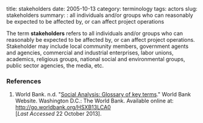 title: stakeholders
date: 2005-10-13
category: terminology
tags: actors
slug: stakeholders
summary: : all individuals and/or groups who can reasonably be expected to be affected by, or can affect project operations

<!--
icon: file-code-o
summary: 
-->
The term **stakeholders** refers to all individuals and/or groups who can reasonably be expected to be affected by, or can affect project operations. Stakeholder may include local community members, government agents and agencies, commercial and industrial enterprises, labor unions, academics, religious groups, national social and environmental groups, public sector agencies, the media, etc.

### References

1. World Bank. n.d. "[Social Analysis: Glossary of key terms](http://go.worldbank.org/HSXB13LCA0)." World Bank Website. Washington D.C.: The World Bank. Available online at: http://go.worldbank.org/HSXB13LCA0 <br /> [*Last Accessed* 22 October 2013].

